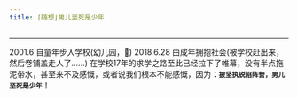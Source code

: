 ```yaml
---
title: ⌈随想⌋男儿至死是少年
---
```


---
2001.6 自童年步入学校(幼儿园，🤣)
2018.6.28 由成年拥抱社会(被学校赶出来，然后卷铺盖走人了......)
在学校17年的求学之路至此已经拉下了帷幕，没有半点拖泥带水，甚至来不及感慨，或者说我们根本不能感慨，因为：<b>`披坚执锐陷阵营，男儿至死是少年`</b>！
<!-- more -->
